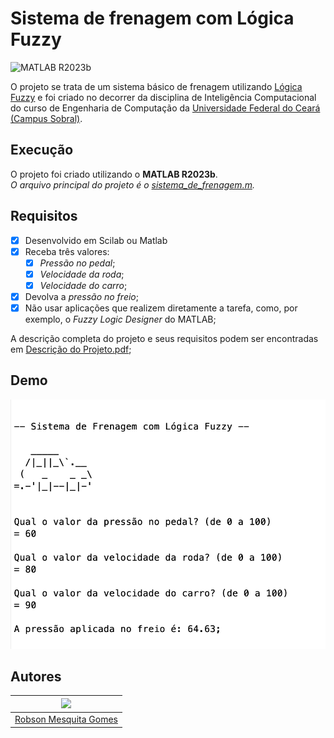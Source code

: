 # Sistema de frenagem com Lógica Fuzzy

![MATLAB R2023b](https://img.shields.io/badge/MATLAB-R2023b-gray?labelColor=0076A7)

O projeto se trata de um sistema básico de frenagem utilizando [Lógica Fuzzy](https://pt.wikipedia.org/wiki/L%C3%B3gica_difusa) e foi criado no decorrer da disciplina de Inteligência Computacional do curso de Engenharia de Computação da [Universidade Federal do Ceará (Campus Sobral)](https://sobral.ufc.br/).

## Execução
O projeto foi criado utilizando o **MATLAB R2023b**.  
_O arquivo principal do projeto é o [sistema_de_frenagem.m](sistema_de_frenagem.m)._

## Requisitos
 - [X] Desenvolvido em Scilab ou Matlab
 - [X] Receba três valores:
     - [X] _Pressão no pedal_;
     - [X] _Velocidade da roda_;
     - [X] _Velocidade do carro_;
 - [X] Devolva a _pressão no freio_;
 - [X] Não usar aplicações que realizem diretamente a tarefa, como, por exemplo, o _Fuzzy Logic Designer_ do MATLAB;

A descrição completa do projeto e seus requisitos podem ser encontradas em [Descrição do Projeto.pdf](./Descric%CC%A7a%CC%83o%20do%20Projeto.pdf);

## Demo

![Demonstração de funcionamento do projeto](demo.png)

## Autores

| ![](https://gravatar.com/avatar/30de07d052ecd822f860c4c0553b52f2?s=200&d=robohash&r=x) |
|----------------------------------------------------------------------------------------|
| [Robson Mesquita Gomes](https://github.com/rob-ec)                                     |
